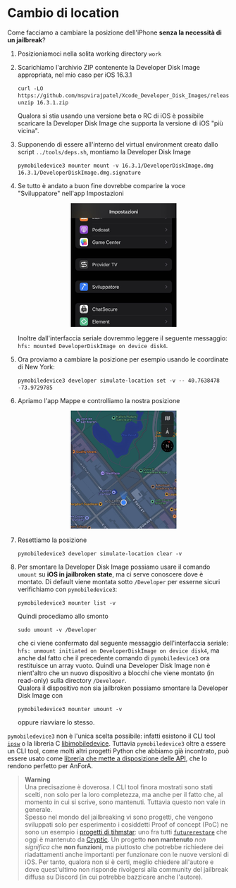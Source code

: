 # Cambio di location

Come facciamo a cambiare la posizione dell'iPhone **senza la necessità di un jailbreak**?
1. Posizioniamoci nella solita working directory `work`
2. Scarichiamo l'archivio ZIP contenente la Developer Disk Image appropriata, nel mio caso per iOS 16.3.1
   <span><!-- https://t.me/libimobiledevice/8285 --></span>
   ```shell
   curl -LO https://github.com/mspvirajpatel/Xcode_Developer_Disk_Images/releases/download/16.3.1/16.3.1.zip
   unzip 16.3.1.zip
   ```
   <span><!-- https://t.me/libimobiledevice/8297 --></span>
   Qualora si stia usando una versione beta o RC di iOS è possibile scaricare la Developer Disk Image che supporta la versione di iOS "più vicina".
3. Supponendo di essere all'interno del virtual environment creato dallo script `../tools/deps.sh`, montiamo la Developer Disk Image
   ```shell
   pymobiledevice3 mounter mount -v 16.3.1/DeveloperDiskImage.dmg 16.3.1/DeveloperDiskImage.dmg.signature
   ```
4. Se tutto è andato a buon fine dovrebbe comparire la voce "Sviluppatore" nell'app Impostazioni
   <p align="center">
     <img src="../images/sviluppatore.jpeg?raw=true" height=50% width=50% alt="The developer pane in Settings app">
   </p>
   
   Inoltre dall'interfaccia seriale dovremmo leggere il seguente messaggio: `hfs: mounted DeveloperDiskImage on device disk4`.
5. Ora proviamo a cambiare la posizione per esempio usando le coordinate di New York:
   ```shell
   pymobiledevice3 developer simulate-location set -v -- 40.7638478 -73.9729785
   ```
6. Apriamo l'app Mappe e controlliamo la nostra posizione
   <p align="center">
     <img src="../images/apple-store.jpeg?raw=true" height=50% width=50% alt="Apple Store Fifth Avenue">
   </p>
7. Resettiamo la posizione
   ```shell
   pymobiledevice3 developer simulate-location clear -v
   ```
8. Per smontare la Developer Disk Image possiamo usare il comando `umount` su **iOS in jailbroken state**, ma ci serve conoscere dove è montato.
   Di default viene montata sotto `/Developer` per esserne sicuri verifichiamo con `pymobiledevice3`:
   ```shell
   pymobiledevice3 mounter list -v
   ```
   Quindi procediamo allo smonto
   ```shell
   sudo umount -v /Developer
   ```
   che ci viene confermato dal seguente messaggio dell'interfaccia seriale: `hfs: unmount initiated on DeveloperDiskImage on device disk4`, ma anche dal fatto che il precedente comando di `pymobiledevice3` ora restituisce un array vuoto.
   Quindi una Developer Disk Image non è nient'altro che un nuovo dispositivo a blocchi che viene montato (in read-only) sulla directory `/Developer`.<br/>
   Qualora il dispositivo non sia jailbroken possiamo smontare la Developer Disk Image con
   ```shell
   pymobiledevice3 mounter umount -v
   ```
   oppure riavviare lo stesso.

`pymobiledevice3` non è l'unica scelta possibile: infatti esistono il CLI tool [`ipsw`](https://github.com/blacktop/ipsw) o la libreria C [libimobiledevice](https://github.com/libimobiledevice/libimobiledevice).
Tuttavia `pymobiledevice3` oltre a essere un CLI tool, come molti altri progetti Python che abbiamo già incontrato, può essere usato come [libreria che mette a disposizione delle API](https://github.com/doronz88/pymobiledevice3#usage), che lo rendono perfetto per AnForA.
> **Warning**</br>
> Una precisazione è doverosa.
> I CLI tool finora mostrati sono stati scelti, non solo per la loro completezza, ma anche per il fatto che, al momento in cui si scrive, sono mantenuti.
> Tuttavia questo non vale in generale.<br/>
> Spesso nel mondo del jailbreaking vi sono progetti, che vengono sviluppati solo per esperimento i cosiddetti Proof of concept (PoC) ne sono un esempio i [progetti di tihmstar](https://github.com/tihmstar?tab=repositories): uno fra tutti [`futurerestore`](https://github.com/tihmstar/futurerestore) che oggi è mantenuto da [Cryptic](https://github.com/cryptiiiic).
> Un progetto **non mantenuto** _non significa_ che **non funzioni**, ma piuttosto che potrebbe richiedere dei riadattamenti anche importanti per funzionare con le nuove versioni di iOS.
> Per tanto, qualora non si è certi, meglio chiedere all'autore e dove quest'ultimo non risponde rivolgersi alla community del jailbreak diffusa su Discord (in cui potrebbe bazzicare anche l'autore).